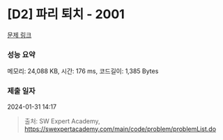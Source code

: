 # [D2] 파리 퇴치 - 2001 

[문제 링크](https://swexpertacademy.com/main/code/problem/problemDetail.do?contestProbId=AV5PzOCKAigDFAUq) 

### 성능 요약

메모리: 24,088 KB, 시간: 176 ms, 코드길이: 1,385 Bytes

### 제출 일자

2024-01-31 14:17



> 출처: SW Expert Academy, https://swexpertacademy.com/main/code/problem/problemList.do